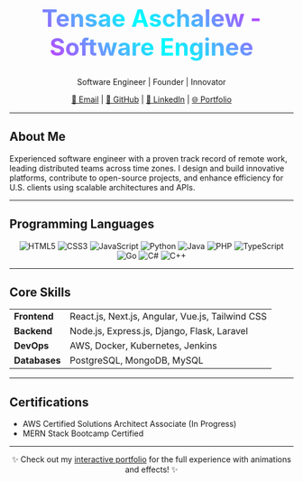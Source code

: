 
<div align="center">
  <h1 style="font-size: 3em; background: linear-gradient(45deg, #ff00ff, #00ffff, #ff00ff); -webkit-background-clip: text; color: transparent;">
    Tensae Aschalew - Software Enginee
  </h1>
  <p>Software Engineer | Founder | Innovator</p>
  <p>
    <a href="mailto:tensaeaschalew27@gmail.com">📧 Email</a> |
    <a href="https://github.com/TENSAEA" target="_blank">🐙 GitHub</a> |
    <a href="https://www.linkedin.com/in/tensae-aschalew-339368239" target="_blank">💼 LinkedIn</a> |
    <a href="https://tensae-ubuntu-portfolio.vercel.app" target="_blank">🌐 Portfolio</a>
  </p>
</div>

---

## About Me

Experienced software engineer with a proven track record of remote work, leading distributed teams across time zones. I design and build innovative platforms, contribute to open-source projects, and enhance efficiency for U.S. clients using scalable architectures and APIs.

---

## Programming Languages

<div align="center">
  <img src="https://img.shields.io/badge/HTML5-E34F26?style=for-the-badge&logo=html5&logoColor=white" alt="HTML5">
  <img src="https://img.shields.io/badge/CSS3-1572B6?style=for-the-badge&logo=css3&logoColor=white" alt="CSS3">
  <img src="https://img.shields.io/badge/JavaScript-F7DF1E?style=for-the-badge&logo=javascript&logoColor=black" alt="JavaScript">
  <img src="https://img.shields.io/badge/Python-3776AB?style=for-the-badge&logo=python&logoColor=white" alt="Python">
  <img src="https://img.shields.io/badge/Java-ED8B00?style=for-the-badge&logo=java&logoColor=white" alt="Java">
  <img src="https://img.shields.io/badge/PHP-777BB4?style=for-the-badge&logo=php&logoColor=white" alt="PHP">
  <img src="https://img.shields.io/badge/TypeScript-007ACC?style=for-the-badge&logo=typescript&logoColor=white" alt="TypeScript">
  <img src="https://img.shields.io/badge/Go-00ADD8?style=for-the-badge&logo=go&logoColor=white" alt="Go">
  <img src="https://img.shields.io/badge/C%23-239120?style=for-the-badge&logo=c-sharp&logoColor=white" alt="C#">
  <img src="https://img.shields.io/badge/C%2B%2B-00599C?style=for-the-badge&logo=c%2B%2B&logoColor=white" alt="C++">
</div>

---

## Core Skills

<div align="center">
  <table>
    <tr>
      <td><strong>Frontend</strong></td>
      <td>React.js, Next.js, Angular, Vue.js, Tailwind CSS</td>
    </tr>
    <tr>
      <td><strong>Backend</strong></td>
      <td>Node.js, Express.js, Django, Flask, Laravel</td>
    </tr>
    <tr>
      <td><strong>DevOps</strong></td>
      <td>AWS, Docker, Kubernetes, Jenkins</td>
    </tr>
    <tr>
      <td><strong>Databases</strong></td>
      <td>PostgreSQL, MongoDB, MySQL</td>
    </tr>
  </table>
</div>

---

## Certifications

- AWS Certified Solutions Architect Associate (In Progress)
- MERN Stack Bootcamp Certified

---

<div align="center">
  <p>✨ Check out my <a href="https://tensae-ubuntu-portfolio.vercel.app">interactive portfolio</a> for the full experience with animations and effects! ✨</p>
</div>
